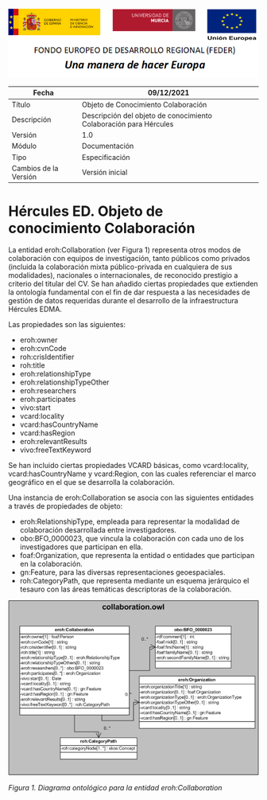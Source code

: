 ![](../../Docs/media/CabeceraDocumentosMD.png)

| Fecha         | 09/12/2021                                                   |
| ------------- | ------------------------------------------------------------ |
|Título|Objeto de Conocimiento Colaboración| 
|Descripción|Descripción del objeto de conocimiento Colaboración para Hércules|
|Versión|1.0|
|Módulo|Documentación|
|Tipo|Especificación|
|Cambios de la Versión|Versión inicial|

# Hércules ED. Objeto de conocimiento Colaboración

La entidad eroh:Collaboration (ver Figura 1) representa otros modos de colaboración con equipos de investigación, tanto públicos como privados (incluida la colaboración mixta público-privada en cualquiera de sus modalidades), nacionales o internacionales, de reconocido prestigio a criterio del titular del CV.
Se han añadido ciertas propiedades que extienden la ontología fundamental con el fin de dar respuesta a las necesidades de gestión de datos requeridas durante el desarrollo de la infraestructura Hércules EDMA.

Las propiedades son las siguientes:

- eroh:owner
- eroh:cvnCode
- roh:crisIdentifier
- roh:title
- eroh:relationshipType
- eroh:relationshipTypeOther
- eroh:researchers
- eroh:participates
- vivo:start
- vcard:locality
- vcard:hasCountryName
- vcard:hasRegion
- eroh:relevantResults
- vivo:freeTextKeyword

Se han incluido ciertas propiedades VCARD básicas, como vcard:locality, vcard:hasCountryName y vcard:Region, con las cuales referenciar el marco geográfico en el que se desarrolla la colaboración.

Una instancia de eroh:Collaboration se asocia con las siguientes entidades a través de propiedades de objeto:

- eroh:RelationshipType, empleada para representar la modalidad de colaboración desarrollada entre investigadores.
- obo:BFO_0000023, que vincula la colaboración con cada uno de los investigadores que participan en ella.
- foaf:Organization, que representa la entidad o entidades que participan en la colaboración.
- gn:Feature, para las diversas representaciones geoespaciales.
- roh:CategoryPath, que representa mediante un esquema jerárquico el tesauro con las áreas temáticas descriptoras de la colaboración.


![](../../Docs/media/ObjetosDeConocimiento/Collaboration.png)

*Figura 1. Diagrama ontológico para la entidad eroh:Collaboration*
